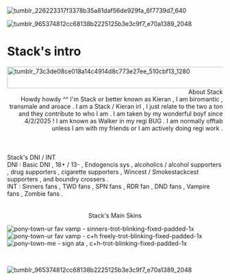 ![tumblr_226223317f3378b35a81daf56de929fa_6f7739d7_640](https://github.com/user-attachments/assets/ae734030-1adf-4b67-8262-4ec777946fd7)

![tumblr_965374812cc68138b2225125b3e3c9f7_e70a1389_2048](https://github.com/user-attachments/assets/9106e48f-ed9c-4643-b253-6ba0ae4da0de)

# Stack's intro

<img width="1200" height="50" alt="tumblr_73c3de08ce018a14c4914d8c773e27ee_510cbf13_1280" src="https://github.com/user-attachments/assets/1670fdfe-7bf4-4550-b967-a7b3f2d2421e" />

<br>

<div align="right"> About Stack </div>
<div align="right"> Howdy howdy ^^ I'm Stack or better known as Kieran , I am biromantic , transmale and aroace . I am a Stack / Kieran irl , I just relate to the two a ton and they contribute to who I am . I am taken by my wonderful boyf since 4/2/2025 ! I am known as Walker in my regi BUG . I am normally offtab unless I am with my friends or I am actively doing regi work . </div>

<br>
<br>
<br>

<div align="left"> Stack's DNI / INT </div>
<div align="left"> DNI : Basic DNI , 18+ / 13- , Endogencis sys , alcoholics / alcohol supporters , drug supporters , cigarette supporters , Wincest / Smokestackcest supporters , and boundry crossers .
<div align="left"> INT : Sinners fans , TWD fans , SPN fans , RDR fan , DND fans , Vampire fans , Zombie fans .

<br>
<br>
<br>

<div align="center"> Stack's Main Skins </div>

![pony-town-ur fav vamp - sinners-trot-blinking-fixed-padded-1x](https://github.com/user-attachments/assets/3449930b-a227-4c81-ac4a-f8e625da4fc0) ![pony-town-ur fav vamp - c+h freely-trot-blinking-fixed-padded-1x](https://github.com/user-attachments/assets/fad7e63a-8dea-44b7-90e5-977362386e9d) ![pony-town-me - sign ata , c+h-trot-blinking-fixed-padded-1x](https://github.com/user-attachments/assets/576b293b-bb2a-42d7-a8b5-420439b96990)


<br>

![tumblr_965374812cc68138b2225125b3e3c9f7_e70a1389_2048](https://github.com/user-attachments/assets/4b894fa5-0b01-4c68-96c2-c060135297dd)
